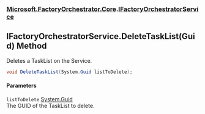 ### [Microsoft.FactoryOrchestrator.Core](Microsoft_FactoryOrchestrator_Core.md 'Microsoft.FactoryOrchestrator.Core').[IFactoryOrchestratorService](Microsoft_FactoryOrchestrator_Core_IFactoryOrchestratorService.md 'Microsoft.FactoryOrchestrator.Core.IFactoryOrchestratorService')
## IFactoryOrchestratorService.DeleteTaskList(Guid) Method
Deletes a TaskList on the Service.  
```csharp
void DeleteTaskList(System.Guid listToDelete);
```
#### Parameters
<a name='Microsoft_FactoryOrchestrator_Core_IFactoryOrchestratorService_DeleteTaskList(System_Guid)_listToDelete'></a>
`listToDelete` [System.Guid](https://docs.microsoft.com/en-us/dotnet/api/System.Guid 'System.Guid')  
The GUID of the TaskList to delete.
  
